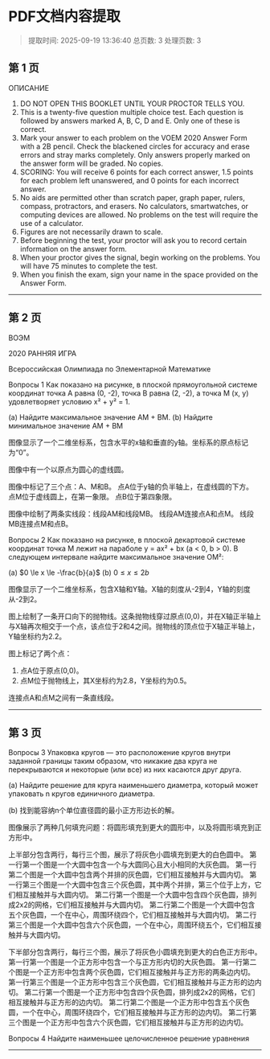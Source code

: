# PDF文档内容提取
> 提取时间: 2025-09-19 13:36:40
> 总页数: 3
> 处理页数: 3

## 第 1 页

ОПИСАНИЕ

1. DO NOT OPEN THIS BOOKLET UNTIL YOUR PROCTOR TELLS YOU.
2. This is a twenty-five question multiple choice test. Each question is followed by answers marked A, B, C, D and E. Only one of these is correct.
3. Mark your answer to each problem on the VOEM 2020 Answer Form with a 2B pencil. Check the blackened circles for accuracy and erase errors and stray marks completely. Only answers properly marked on the answer form will be graded. No copies.
4. SCORING: You will receive 6 points for each correct answer, 1.5 points for each problem left unanswered, and 0 points for each incorrect answer.
5. No aids are permitted other than scratch paper, graph paper, rulers, compass, protractors, and erasers. No calculators, smartwatches, or computing devices are allowed. No problems on the test will require the use of a calculator.
6. Figures are not necessarily drawn to scale.
7. Before beginning the test, your proctor will ask you to record certain information on the answer form.
8. When your proctor gives the signal, begin working on the problems. You will have 75 minutes to complete the test.
9. When you finish the exam, sign your name in the space provided on the Answer Form.

---

## 第 2 页

ВОЭМ

2020
РАННЯЯ ИГРА

Всероссийская Олимпиада
по Элементарной Математике

Вопросы 1 Как показано на рисунке, в плоской прямоугольной системе координат точка А равна (0, -2), точка В равна (2, -2), а точка М (x, y) удовлетворяет условию x² + y² = 1.

(a) Найдите максимальное значение AM + BM.
(b) Найдите минимальное значение AM + BM

图像显示了一个二维坐标系，包含水平的x轴和垂直的y轴。坐标系的原点标记为“0”。

图像中有一个以原点为圆心的虚线圆。

图像中标记了三个点：A、M和B。
点A位于y轴的负半轴上，在虚线圆的下方。
点M位于虚线圆上，在第一象限。
点B位于第四象限。

图像中绘制了两条实线段：线段AM和线段MB。
线段AM连接点A和点M。
线段MB连接点M和点B。

Вопросы 2 Как показано на рисунке, в плоской декартовой системе координат точка М лежит на параболе у = ax² + bx (a < 0, b > 0). В следующем интервале найдите максимальное значение ОM²:

(a) $0 \le x \le -\frac{b}{a}$
(b) $0 \le x \le 2b$

图像显示了一个二维坐标系，包含X轴和Y轴。X轴的刻度从-2到4，Y轴的刻度从-2到2。

图上绘制了一条开口向下的抛物线。这条抛物线穿过原点(0,0)，并在X轴正半轴上与X轴再次相交于一个点，该点位于2和4之间。抛物线的顶点位于X轴正半轴上，Y轴坐标约为2.2。

图上标记了两个点：
1. 点A位于原点(0,0)。
2. 点M位于抛物线上，其X坐标约为2.8，Y坐标约为0.5。

连接点A和点M之间有一条直线段。

---

## 第 3 页

Вопросы 3 Упаковка кругов — это расположение кругов внутри заданной границы таким образом, что никакие два круга не перекрываются и некоторые (или все) из них касаются друг друга.

(а) Найдите решение для круга наименьшего диаметра, который может упаковать n кругов единичного диаметра.

(b) 找到能容纳n个单位直径圆的最小正方形边长的解。

图像展示了两种几何填充问题：将圆形填充到更大的圆形中，以及将圆形填充到正方形中。

上半部分包含两行，每行三个图，展示了将灰色小圆填充到更大的白色圆中。
第一行第一个图是一个大圆中包含一个与大圆同心且大小相同的大灰色圆。
第一行第二个图是一个大圆中包含两个并排的灰色圆，它们相互接触并与大圆内切。
第一行第三个图是一个大圆中包含三个灰色圆，其中两个并排，第三个位于上方，它们相互接触并与大圆内切。
第二行第一个图是一个大圆中包含四个灰色圆，排列成2x2的网格，它们相互接触并与大圆内切。
第二行第二个图是一个大圆中包含五个灰色圆，一个在中心，周围环绕四个，它们相互接触并与大圆内切。
第二行第三个图是一个大圆中包含六个灰色圆，一个在中心，周围环绕五个，它们相互接触并与大圆内切。

下半部分包含两行，每行三个图，展示了将灰色小圆填充到更大的白色正方形中。
第一行第一个图是一个正方形中包含一个与正方形内切的大灰色圆。
第一行第二个图是一个正方形中包含两个灰色圆，它们相互接触并与正方形的两条边内切。
第一行第三个图是一个正方形中包含三个灰色圆，它们相互接触并与正方形的边内切。
第二行第一个图是一个正方形中包含四个灰色圆，排列成2x2的网格，它们相互接触并与正方形的边内切。
第二行第二个图是一个正方形中包含五个灰色圆，一个在中心，周围环绕四个，它们相互接触并与正方形的边内切。
第二行第三个图是一个正方形中包含六个灰色圆，它们相互接触并与正方形的边内切。

Вопросы 4 Найдите наименьшее целочисленное решение уравнения

---

